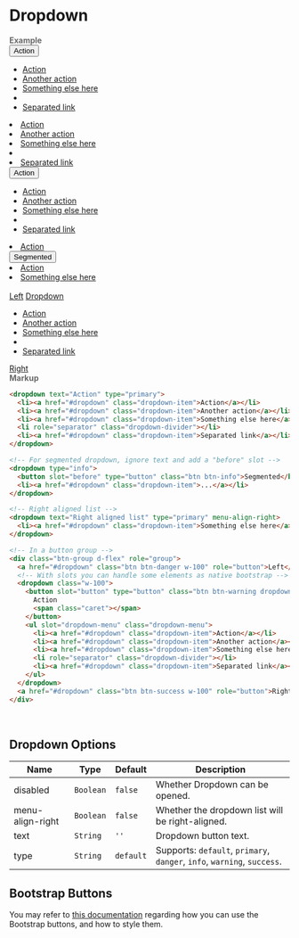 # Dropdown

<tip-box border-left-color="#00B0F0">
  <i style="font-style: normal; font-weight: bold; color: dimgray">Example</i><br>
    <dropdown>
      <button slot="button" type="button" class="btn btn-secondary dropdown-toggle">
        Action
        <span class="caret"></span>
      </button>
      <ul slot="dropdown-menu" class="dropdown-menu">
        <li><a href="#dropdown" class="dropdown-item">Action</a></li>
        <li><a href="#dropdown" class="dropdown-item">Another action</a></li>
        <li><a href="#dropdown" class="dropdown-item">Something else here</a></li>
        <li role="separator" class="dropdown-divider"></li>
        <li><a href="#dropdown" class="dropdown-item">Separated link</a></li>
      </ul>
    </dropdown>
    <dropdown text="Action" type="primary">
      <li><a href="#dropdown" class="dropdown-item">Action</a></li>
      <li><a href="#dropdown" class="dropdown-item">Another action</a></li>
      <li><a href="#dropdown" class="dropdown-item">Something else here</a></li>
      <li role="separator" class="dropdown-divider"></li>
      <li><a href="#dropdown" class="dropdown-item">Separated link</a></li>
    </dropdown>
    <dropdown>
      <button slot="button" type="button" class="btn btn-success dropdown-toggle">
        Action <span class="caret"></span>
      </button>
      <ul slot="dropdown-menu" class="dropdown-menu">
        <li><a href="#dropdown" class="dropdown-item">Action</a></li>
        <li><a href="#dropdown" class="dropdown-item">Another action</a></li>
        <li><a href="#dropdown" class="dropdown-item">Something else here</a></li>
        <li role="separator" class="dropdown-divider"></li>
        <li><a href="#dropdown" class="dropdown-item">Separated link</a></li>
      </ul>
    </dropdown>
    <dropdown text="Disabled" type="warning" disabled>
      <li><a href="#dropdown" class="dropdown-item">Action</a></li>
    </dropdown>
    <dropdown type="info">
      <button slot="before" type="button" class="btn btn-info">Segmented</button>
      <li><a href="#dropdown" class="dropdown-item">Action</a></li>
    </dropdown>
    <dropdown text="Right aligned list" type="primary" menu-align-right>
      <li><a href="#dropdown" class="dropdown-item">Something else here</a></li>
    </dropdown>
    <div><br></div>
    <div class="btn-group d-flex" role="group">
      <a href="#dropdown" class="btn btn-danger w-100" role="button">Left</a>
      <dropdown class="w-100">
        <a slot="button" href="#dropdown" class="btn btn-warning dropdown-toggle w-100">
          Dropdown <span class="caret"></span>
        </a>
        <ul slot="dropdown-menu" class="dropdown-menu">
          <li><a href="#dropdown" class="dropdown-item">Action</a></li>
          <li><a href="#dropdown" class="dropdown-item">Another action</a></li>
          <li><a href="#dropdown" class="dropdown-item">Something else here</a></li>
          <li role="separator" class="dropdown-divider"></li>
          <li><a href="#dropdown" class="dropdown-item">Separated link</a></li>
        </ul>
      </dropdown>
      <a href="#dropdown" class="btn btn-success w-100" role="button">Right</a>
    </div>
</tip-box>

<tip-box border-left-color="black">
<i style="font-style: normal; font-weight: bold; color: dimgray">Markup</i>

```html
<dropdown text="Action" type="primary">
  <li><a href="#dropdown" class="dropdown-item">Action</a></li>
  <li><a href="#dropdown" class="dropdown-item">Another action</a></li>
  <li><a href="#dropdown" class="dropdown-item">Something else here</a></li>
  <li role="separator" class="dropdown-divider"></li>
  <li><a href="#dropdown" class="dropdown-item">Separated link</a></li>
</dropdown>

<!-- For segmented dropdown, ignore text and add a "before" slot -->
<dropdown type="info">
  <button slot="before" type="button" class="btn btn-info">Segmented</button>
  <li><a href="#dropdown" class="dropdown-item">...</a></li>
</dropdown>

<!-- Right aligned list -->
<dropdown text="Right aligned list" type="primary" menu-align-right>
  <li><a href="#dropdown" class="dropdown-item">Something else here</a></li>
</dropdown>

<!-- In a button group -->
<div class="btn-group d-flex" role="group">
  <a href="#dropdown" class="btn btn-danger w-100" role="button">Left</a>
  <!-- With slots you can handle some elements as native bootstrap -->
  <dropdown class="w-100">
    <button slot="button" type="button" class="btn btn-warning dropdown-toggle w-100">
      Action
      <span class="caret"></span>
    </button>
    <ul slot="dropdown-menu" class="dropdown-menu">
      <li><a href="#dropdown" class="dropdown-item">Action</a></li>
      <li><a href="#dropdown" class="dropdown-item">Another action</a></li>
      <li><a href="#dropdown" class="dropdown-item">Something else here</a></li>
      <li role="separator" class="dropdown-divider"></li>
      <li><a href="#dropdown" class="dropdown-item">Separated link</a></li>
    </ul>
  </dropdown>
  <a href="#dropdown" class="btn btn-success w-100" role="button">Right</a>
</div>
```
</tip-box>
<br>

## Dropdown Options
Name | Type | Default | Description 
--- | --- | --- | ---
disabled | `Boolean` | `false` | Whether Dropdown can be opened.
menu-align-right | `Boolean` | `false` | Whether the dropdown list will be right-aligned.
text | `String` | `''` | Dropdown button text.
type | `String` | `default` | Supports: `default`, `primary`, `danger`, `info`, `warning`, `success`.

## Bootstrap Buttons

You may refer to [this documentation](https://getbootstrap.com/docs/4.0/components/buttons/) regarding how you can use the Bootstrap buttons, and how to style them.
